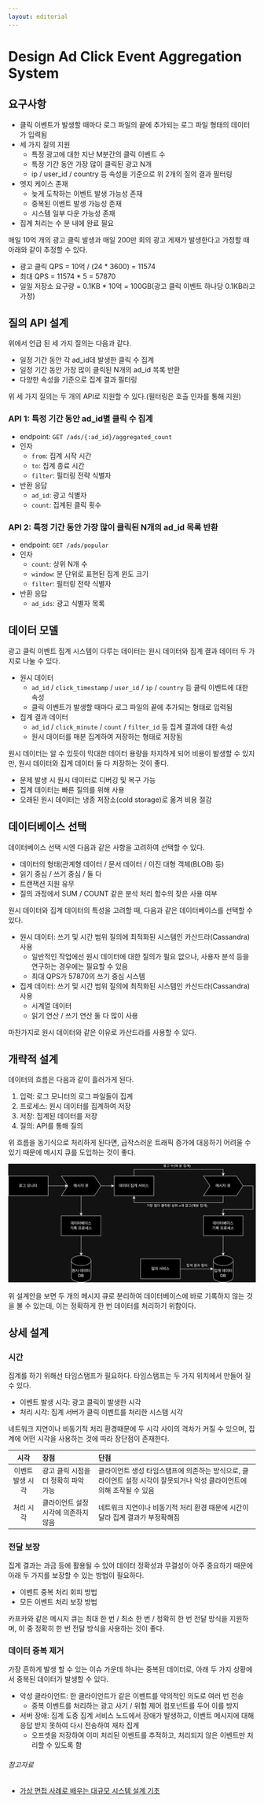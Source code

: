 ```yaml
---
layout: editorial
---
```


# Design Ad Click Event Aggregation System

## 요구사항

- 클릭 이벤트가 발생할 때마다 로그 파일의 끝에 추가되는 로그 파일 형태의 데이터가 입력됨
- 세 가지 질의 지원
    - 특정 광고에 대한 지난 M분간의 클릭 이벤트 수
    - 특정 기간 동안 가장 많이 클릭된 광고 N개
    - ip / user_id / country 등 속성을 기준으로 위 2개의 질의 결과 필터링
- 엣지 케이스 존재
    - 늦게 도착하는 이벤트 발생 가능성 존재
    - 중복된 이벤트 발생 가능성 존재
    - 시스템 일부 다운 가능성 존재
- 집계 처리는 수 분 내에 완료 필요

매일 10억 개의 광고 클릭 발생과 매일 200만 회의 광고 게재가 발생한다고 가정할 때 아래와 같이 추정할 수 있다.

- 광고 클릭 QPS = 10억 / (24 * 3600) = 11574
- 최대 QPS = 11574 * 5 = 57870
- 일일 저장소 요구량 = 0.1KB * 10억 = 100GB(광고 클릭 이벤트 하나당 0.1KB라고 가정)

## 질의 API 설계

위에서 언급 된 세 가지 질의는 다음과 같다.

- 일정 기간 동안 각 ad_id데 발생한 클릭 수 집계
- 일정 기간 동안 가장 많이 클릭된 N개의 ad_id 목록 반환
- 다양한 속성을 기준으로 집계 결과 필터링

위 세 가지 질의는 두 개의 API로 지원할 수 있다.(필터링은 호출 인자를 통해 지원)

### API 1: 특정 기간 동안 ad_id별 클릭 수 집계

- endpoint: `GET /ads/{:ad_id}/aggregated_count`
- 인자
    - `from`: 집계 시작 시간
    - `to`: 집계 종료 시간
    - `filter`: 필터링 전략 식별자
- 반환 응답
    - `ad_id`: 광고 식별자
    - `count`: 집계된 클릭 횟수

### API 2: 특정 기간 동안 가장 많이 클릭된 N개의 ad_id 목록 반환

- endpoint: `GET /ads/popular`
- 인자
    - `count`: 상위 N개 수
    - `window`: 분 단위로 표현된 집계 윈도 크기
    - `filter`: 필터링 전략 식별자
- 반환 응답
    - `ad_ids`: 광고 식별자 목록

## 데이터 모델

광고 클릭 이벤트 집계 시스템이 다루는 데이터는 원시 데이터와 집계 결과 데이터 두 가지로 나눌 수 있다.

- 원시 데이터
    - `ad_id` / `click_timestamp` / `user_id` / `ip` / `country` 등 클릭 이벤트에 대한 속성
    - 클릭 이벤트가 발생할 때마다 로그 파일의 끝에 추가되는 형태로 입력됨
- 집계 결과 데이터
    - `ad_id` / `click_minute` / `count` / `filter_id` 등 집계 결과에 대한 속성
    - 원시 데이터를 매분 집계하여 저장하는 형태로 저장됨

원시 데이터는 알 수 있듯이 막대한 데이터 용량을 차지하게 되어 비용이 발생할 수 있지만, 원시 데이터와 집계 데이터 둘 다 저장하는 것이 좋다.

- 문제 발생 시 원시 데이터로 디버깅 및 복구 가능
- 집계 데이터는 빠른 질의를 위해 사용
- 오래된 원시 데이터는 냉종 저장소(cold storage)로 옮겨 비용 절감

## 데이터베이스 선택

데이터베이스 선택 시엔 다음과 같은 사항을 고려하여 선택할 수 있다.

- 데이터의 형태(관계형 데이터 / 문서 데이터 / 이진 대형 객체(BLOB) 등)
- 읽기 중심 / 쓰기 중심 / 둘 다
- 트랜잭션 지원 유무
- 질의 과정에서 SUM / COUNT 같은 분석 처리 함수의 잦은 사용 여부

원시 데이터와 집계 데이터의 특성을 고려할 때, 다음과 같은 데이터베이스를 선택할 수 있다.

- 원시 데이터: 쓰기 및 시간 범위 질의에 최적화된 시스템인 카산드라(Cassandra) 사용
    - 일반적인 작업에선 원시 데이터에 대한 질의가 필요 없으나, 사용자 분석 등을 연구하는 경우에는 필요할 수 있음
    - 최대 QPS가 57870의 쓰기 중심 시스템
- 집계 데이터: 쓰기 및 시간 범위 질의에 최적화된 시스템인 카산드라(Cassandra) 사용
    - 시계열 데이터
    - 읽기 연산 / 쓰기 연산 둘 다 많이 사용

마찬가지로 원시 데이터와 같은 이유로 카산드라를 사용할 수 있다.

## 개략적 설계

데이터의 흐름은 다음과 같이 흘러가게 된다.

1. 입력: 로그 모니터의 로그 파일들이 집계
2. 프로세스: 원시 데이터를 집계하여 저장
3. 저장: 집계된 데이터를 저장
4. 질의: API를 통해 질의

위 흐름을 동기식으로 처리하게 된다면, 급작스러운 트래픽 증가에 대응하기 어려울 수 있기 때문에 메시지 큐를 도입하는 것이 좋다.

![ad-click-event-aggregation-system](./image/ad-click-event-system.png)

위 설계안을 보면 두 개의 메시지 큐로 분리하여 데이터베이스에 바로 기록하지 않는 것을 볼 수 있는데, 이는 정확하게 한 번 데이터를 처리하기 위함이다.

## 상세 설계

### 시간

집계를 하기 위해선 타임스탬프가 필요하다. 타임스탬프는 두 가지 위치에서 만들어 질 수 있다.

- 이벤트 발생 시각: 광고 클릭이 발생한 시각
- 처리 시각: 집계 서버가 클릭 이벤트를 처리한 시스템 시각

네트워크 지연이나 비동기적 처리 환경때문에 두 시각 사이의 격차가 커질 수 있으며, 집계에 어떤 시각을 사용하는 것에 따라 장단점이 존재한다.

|    시각     | 장점                    | 단점                                                                  |
|:---------:|:----------------------|:--------------------------------------------------------------------|
| 이벤트 발생 시각 | 광고 클릭 시점을 더 정확히 파악 가능 | 클라이언트 생성 타임스탬프에 의존하는 방식으로, 클라이언트 설정 시각이 잘못되거나 악성 클라이언트에 의해 조작될 수 있음 |
|   처리 시각   | 클라이언트 설정 시각에 의존하지 않음  | 네트워크 지연이나 비동기적 처리 환경 때문에 시간이 달라 집계 결과가 부정확해짐                        |

### 전달 보장

집계 결과는 과금 등에 활용될 수 있어 데이터 정확성과 무결성이 아주 중요하기 때문에 아래 두 가지를 보장할 수 있는 방법이 필요하다.

- 이벤트 중복 처리 회피 방법
- 모든 이벤트 처리 보장 방법

카프카와 같은 메시지 큐는 최대 한 번 / 최소 한 번 / 정확히 한 번 전달 방식을 지원하며, 이 중 정확히 한 번 전달 방식을 사용하는 것이 좋다.

### 데이터 중복 제거

가장 흔하게 발생 할 수 있는 이슈 가운데 하나는 중복된 데이터로, 아래 두 가지 상황에서 중복된 데이터가 발생할 수 있다.

- 악성 클라이언트: 한 클라이언트가 같은 이벤트를 악의적인 의도로 여러 번 전송
    - 중복 이벤트를 처리하는 광고 사기 / 위험 제어 컴포넌트를 두어 이를 방지
- 서버 장애: 집계 도중 집계 서비스 노드에서 장애가 발생하고, 이벤트 메시지에 대해 응답 받지 못하여 다시 전송하여 재차 집계
    - 오프셋을 저장하여 이미 처리된 이벤트를 추적하고, 처리되지 않은 이벤트만 처리할 수 있도록 함

###### 참고자료

- [가상 면접 사례로 배우는 대규모 시스템 설계 기초](https://www.nl.go.kr/seoji/contents/S80100000000.do?schM=intgr_detail_view_isbn&isbn=9788966264339)
